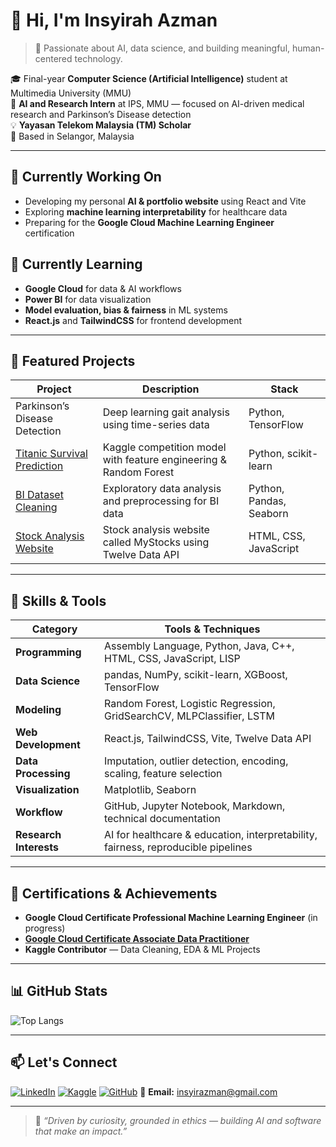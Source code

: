 # 👋 Hi, I'm **Insyirah Azman**

> 🎯 Passionate about AI, data science, and building meaningful, human-centered technology.

🎓 Final-year **Computer Science (Artificial Intelligence)** student at Multimedia University (MMU)  
🧠 **AI and Research Intern** at IPS, MMU — focused on AI-driven medical research and Parkinson’s Disease detection  
💡 **Yayasan Telekom Malaysia (TM) Scholar**  
📍 Based in Selangor, Malaysia  

---

## 🔭 Currently Working On
- Developing my personal **AI & portfolio website** using React and Vite  
- Exploring **machine learning interpretability** for healthcare data  
- Preparing for the **Google Cloud Machine Learning Engineer** certification

## 🌱 Currently Learning
- **Google Cloud** for data & AI workflows  
- **Power BI** for data visualization  
- **Model evaluation, bias & fairness** in ML systems  
- **React.js** and **TailwindCSS** for frontend development

---

## 🚀 Featured Projects

| Project | Description | Stack |
|----------|--------------|-------|
| Parkinson’s Disease Detection | Deep learning gait analysis using time-series data | Python, TensorFlow |
| [Titanic Survival Prediction](https://github.com/insyirahazman/Titanic-Predictions-with-Random-Forests) | Kaggle competition model with feature engineering & Random Forest | Python, scikit-learn |
| [BI Dataset Cleaning](https://github.com/insyirahazman/BI-Data-Cleaning-and-EDA) | Exploratory data analysis and preprocessing for BI data | Python, Pandas, Seaborn |
| [Stock Analysis Website](https://github.com/insyirahazman/Stock-Analysis-Web) | Stock analysis website called MyStocks using Twelve Data API | HTML, CSS, JavaScript |

---

## 🧠 Skills & Tools

| Category              | Tools & Techniques                                                                 |
|-----------------------|-------------------------------------------------------------------------------------|
| **Programming**       | Assembly Language, Python, Java, C++, HTML, CSS, JavaScript, LISP                   |
| **Data Science**      | pandas, NumPy, scikit-learn, XGBoost, TensorFlow                                   |
| **Modeling**          | Random Forest, Logistic Regression, GridSearchCV, MLPClassifier, LSTM                    |
| **Web Development**   | React.js, TailwindCSS, Vite, Twelve Data API                                    |
| **Data Processing**   | Imputation, outlier detection, encoding, scaling, feature selection                |
| **Visualization**     | Matplotlib, Seaborn                                                                |
| **Workflow**          | GitHub, Jupyter Notebook, Markdown, technical documentation                        |
| **Research Interests**| AI for healthcare & education, interpretability, fairness, reproducible pipelines  |

---

## 🏅 Certifications & Achievements
- **Google Cloud Certificate Professional Machine Learning Engineer** (in progress)
- [**Google Cloud Certificate Associate Data Practitioner**](https://www.credly.com/badges/59bbb069-f9c9-4014-bef8-a44c83d60ac8/public_url)
- **Kaggle Contributor** — Data Cleaning, EDA & ML Projects

---

## 📊 GitHub Stats

![Top Langs](https://github-readme-stats.vercel.app/api/top-langs/?username=insyirahazman&layout=compact&theme=calm_pink&hide_border=true)

---

## 📫 Let's Connect

[![LinkedIn](https://img.shields.io/badge/LinkedIn-Insyirah%20Azman-blue?logo=linkedin&logoColor=white)](https://www.linkedin.com/in/insyirah-azman-022849213/)
[![Kaggle](https://img.shields.io/badge/Kaggle-Profile-20BEFF?logo=kaggle&logoColor=white)](https://www.kaggle.com/insyirahazman)
[![GitHub](https://img.shields.io/badge/GitHub-insyirahazman-181717?logo=github)](https://github.com/insyirahazman)
📧 **Email:** [insyirazman@gmail.com](mailto:insyirazman@gmail.com)

---

> 💬 *“Driven by curiosity, grounded in ethics — building AI and software that make an impact.”*
